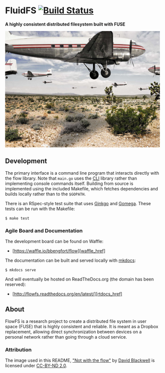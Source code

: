 # FluidFS [![Build Status][travis_img]][travis_href]

<!--
The following links will work when the project is made open source:
[![Documentation Status][rtdocs_img]][rtdocs_href]
[![Stories in Ready][waffle_img]][waffle_href]
-->

**A highly consistent distributed filesystem built with FUSE**

[![Not with the flow by David Blackwell][planes.jpg]][planes]


## Development

The primary interface is a command line program that interacts directly with the flow library. Note that `main.go` uses the [CLI][cli] library rather than implementing console commands itself. Building from source is implemented using the included Makefile, which fetches dependencies and builds locally rather than to the `$GOPATH`.

There is an RSpec-style test suite that uses [Ginkgo][ginkgo] and [Gomega](gomega). These tests can be run with the Makefile:

    $ make test

### Agile Board and Documentation

The development board can be found on Waffle:

- [https://waffle.io/bbengfort/flow][waffle_href]

The documentation can be built and served locally with [mkdocs](http://www.mkdocs.org/):

    $ mkdocs serve

And will eventually be hosted on ReadTheDocs.org (the domain has been reserved):

- [http://flowfs.readthedocs.org/en/latest/][rtdocs_href]

## About

FlowFS is a research project to create a distributed file system in user space (FUSE) that is highly consistent and reliable. It is meant as a Dropbox replacement, allowing direct synchronization between devices on a personal network rather than going through a cloud service.

### Attribution

The image used in this README, ["Not with the flow"][planes] by [David Blackwell](https://www.flickr.com/photos/mobilestreetlife/) is licensed under [CC-BY-ND 2.0](https://creativecommons.org/licenses/by-nd/2.0/).

<!-- Link References -->

[travis_img]: https://travis-ci.com/bbengfort/flow.svg?token=5gAjQxGQg8bpYHKH9FmB
[travis_href]: https://travis-ci.com/bbengfort/flow
[waffle_img]: https://badge.waffle.io/bbengfort/flow.png?label=ready&title=Ready
[waffle_href]: https://waffle.io/bbengfort/flow
[rtdocs_img]: https://readthedocs.org/projects/flowfs/badge/?version=latest
[rtdocs_href]: http://flowfs.readthedocs.org/en/latest/?badge=latest
[planes.jpg]: docs/img/planes.jpg
[planes]: https://flic.kr/p/gHrT81
[cli]: https://github.com/codegangsta/cli
[ginkgo]: https://github.com/onsi/ginkgo
[gomega]: https://github.com/onsi/gomgea

